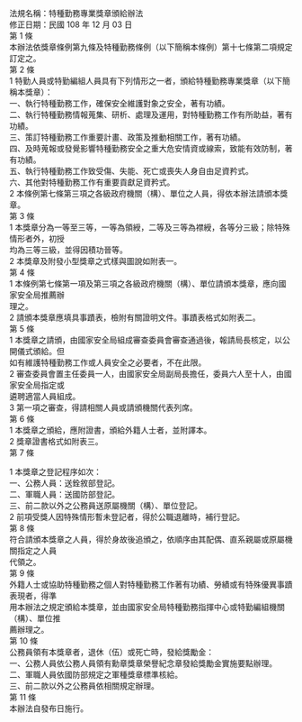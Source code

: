 法規名稱：特種勤務專業獎章頒給辦法  
修正日期：民國 108 年 12 月 03 日  
第 1 條  
本辦法依獎章條例第九條及特種勤務條例（以下簡稱本條例）第十七條第二項規定訂定之。  
第 2 條  
1 特勤人員或特勤編組人員具有下列情形之一者，頒給特種勤務專業獎章（以下簡稱本獎章）：  
一、執行特種勤務工作，確保安全維護對象之安全，著有功績。  
二、執行特種勤務情報蒐集、研析、處理及運用，對特種勤務工作有所助益，著有功績。  
三、策訂特種勤務工作重要計畫、政策及推動相關工作，著有功績。  
四、及時蒐報或發覺影響特種勤務安全之重大危安情資或線索，致能有效防制，著有功績。  
五、執行特種勤務工作致受傷、失能、死亡或喪失人身自由足資矜式。  
六、其他對特種勤務工作有重要貢獻足資矜式。  
2 本條例第七條第三項之各級政府機關（構）、單位之人員，得依本辦法請頒本獎章。  
第 3 條  
1 本獎章分為一等至三等，一等為領綬，二等及三等為襟綬，各等分三級；除特殊情形者外，初授  
均為三等三級，並得因積功晉等。  
2 本獎章及附發小型獎章之式樣與圖說如附表一。  
第 4 條  
1 本條例第七條第一項及第三項之各級政府機關（構）、單位請頒本獎章，應向國家安全局推薦辦  
理之。  
2 請頒本獎章應填具事蹟表，檢附有關證明文件。事蹟表格式如附表二。  
第 5 條  
1 本獎章之請頒，由國家安全局組成審查委員會審查通過後，報請局長核定，以公開儀式頒給。但  
如有維護特種勤務工作或人員安全之必要者，不在此限。  
2 審查委員會置主任委員一人，由國家安全局副局長擔任，委員六人至十人，由國家安全局指定或  
遴聘適當人員組成。  
3 第一項之審查，得請相關人員或請頒機關代表列席。  
第 6 條  
1 本獎章之頒給，應附證書，頒給外籍人士者，並附譯本。  
2 獎章證書格式如附表三。  
第 7 條  


1 本獎章之登記程序如次：  
一、公務人員：送銓敘部登記。  
二、軍職人員：送國防部登記。  
三、前二款以外之公務員送原屬機關（構）、單位登記。  
2 前項受獎人因特殊情形暫未登記者，得於公職退離時，補行登記。  
第 8 條  
符合請頒本獎章之人員，得於身故後追頒之，依順序由其配偶、直系親屬或原屬機關指定之人員  
代領之。  
第 9 條  
外籍人士或協助特種勤務之個人對特種勤務工作著有功績、勞績或有特殊優異事蹟表現者，得準  
用本辦法之規定頒給本獎章，並由國家安全局特種勤務指揮中心或特勤編組機關（構）、單位推  
薦辦理之。  
第 10 條  
公務員領有本獎章者，退休（伍）或死亡時，發給獎勵金：  
一、公務人員依公務人員領有勳章獎章榮譽紀念章發給獎勵金實施要點辦理。  
二、軍職人員依國防部規定之軍種獎章標準核給。  
三、前二款以外之公務員依相關規定辦理。  
第 11 條  
本辦法自發布日施行。  


